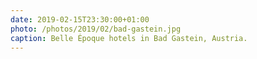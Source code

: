 ```yaml
---
date: 2019-02-15T23:30:00+01:00
photo: /photos/2019/02/bad-gastein.jpg
caption: Belle Époque hotels in Bad Gastein, Austria.
---
```

